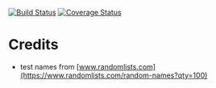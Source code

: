 [![Build Status](https://travis-ci.org/josephjcontreras/timesheet.svg?branch=dev)](https://travis-ci.org/josephjcontreras/timesheet)
[![Coverage Status](https://coveralls.io/repos/github/josephjcontreras/timesheet/badge.svg?branch=dev)](https://coveralls.io/github/josephjcontreras/timesheet?branch=dev)

# Credits
 - test names from [www.randomlists.com](https://www.randomlists.com/random-names?qty=100)
